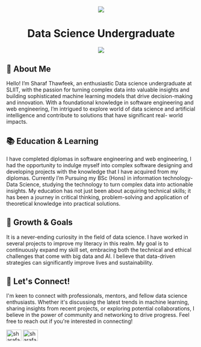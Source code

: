 <div align="center">
    <h1>
  <a href="https://git.io/typing-svg">
    <img src="https://readme-typing-svg.herokuapp.com/?lines=Hi+There!+👋;+I+am+Sharaf+Ahamed!;&center=true&size=30&color=63595c">
  </a>
    </h1>
</div>
<h1 align="center"> Data Science Undergraduate </h1>
<div align="center"><img src="33.jpg"></img></div>


## 🚀 About Me
Hello! I’m Sharaf Thawfeek, an enthusiastic Data science undergraduate at SLIIT, with the passion for turning complex data into valuable insights and building sophisticated machine learning models that drive decision-making and innovation. With a foundational knowledge in software engineering and web engineering, I’m intrigued to explore world of data science and artificial intelligence and contribute to solutions that have significant real- world impacts.

## 📚 Education & Learning
I have completed diplomas in software engineering and web engineering, I had the opportunity to indulge myself into complex software designing and developing projects with the knowledge that I have acquired from my diplomas. Currently I’m Pursuing my BSc (Hons) in information technology-Data Science, studying the technology to turn complex data into actionable insights. My education has not just been about acquiring technical skills; it has been a journey in critical thinking, problem-solving and application of theoretical knowledge into practical solutions.

## 🌱 Growth & Goals
It is a never-ending curiosity in the field of data science. I have worked in several projects to improve my literacy in this realm. My goal is to continuously expand my skill set, embracing both the technical and ethical challenges that come with big data and AI. I believe that data-driven strategies can significantly improve lives and sustainability.

## 🤝 Let's Connect!
I'm keen to connect with professionals, mentors, and fellow data science enthusiasts. Whether it's discussing the latest trends in machine learning, sharing insights from recent projects, or exploring potential collaborations, I believe in the power of community and networking to drive progress. Feel free to reach out if you're interested in connecting!

<p align="left">
<a href="https://www.linkedin.com/in/sharaf-thawfeek-071b5b27a/" target="blank"><img align="center" src="https://raw.githubusercontent.com/rahuldkjain/github-profile-readme-generator/master/src/images/icons/Social/linked-in-alt.svg" alt="sharafahamed" height="30" width="40" /></a>
<a href="https://x.com/sharafahamed_?s=11" target="blank"><img align="center" src="https://raw.githubusercontent.com/rahuldkjain/github-profile-readme-generator/master/src/images/icons/Social/twitter.svg" alt="sharafahamed" height="30" width="40" /></a>

</p>


